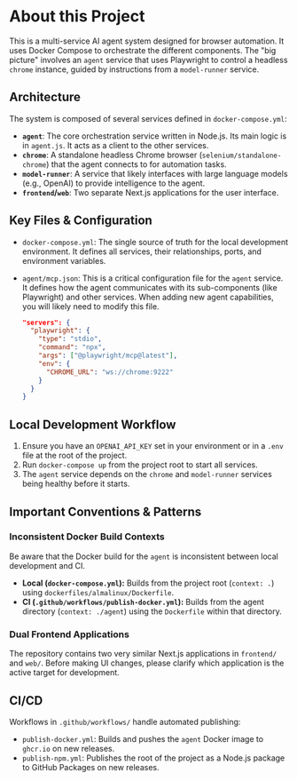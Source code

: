 # About this Project

This is a multi-service AI agent system designed for browser automation. It uses Docker Compose to orchestrate the different components. The "big picture" involves an `agent` service that uses Playwright to control a headless `chrome` instance, guided by instructions from a `model-runner` service.

## Architecture

The system is composed of several services defined in `docker-compose.yml`:

-   **`agent`**: The core orchestration service written in Node.js. Its main logic is in `agent.js`. It acts as a client to the other services.
-   **`chrome`**: A standalone headless Chrome browser (`selenium/standalone-chrome`) that the agent connects to for automation tasks.
-   **`model-runner`**: A service that likely interfaces with large language models (e.g., OpenAI) to provide intelligence to the agent.
-   **`frontend`/`web`**: Two separate Next.js applications for the user interface.

## Key Files & Configuration

-   `docker-compose.yml`: The single source of truth for the local development environment. It defines all services, their relationships, ports, and environment variables.
-   `agent/mcp.json`: This is a critical configuration file for the `agent` service. It defines how the agent communicates with its sub-components (like Playwright) and other services. When adding new agent capabilities, you will likely need to modify this file.

    ```json
    "servers": {
      "playwright": {
        "type": "stdio",
        "command": "npx",
        "args": ["@playwright/mcp@latest"],
        "env": {
          "CHROME_URL": "ws://chrome:9222"
        }
      }
    }
    ```

## Local Development Workflow

1.  Ensure you have an `OPENAI_API_KEY` set in your environment or in a `.env` file at the root of the project.
2.  Run `docker-compose up` from the project root to start all services.
3.  The `agent` service depends on the `chrome` and `model-runner` services being healthy before it starts.

## Important Conventions & Patterns

### Inconsistent Docker Build Contexts

Be aware that the Docker build for the `agent` is inconsistent between local development and CI.
-   **Local (`docker-compose.yml`):** Builds from the project root (`context: .`) using `dockerfiles/almalinux/Dockerfile`.
-   **CI (`.github/workflows/publish-docker.yml`):** Builds from the agent directory (`context: ./agent`) using the `Dockerfile` within that directory.

### Dual Frontend Applications

The repository contains two very similar Next.js applications in `frontend/` and `web/`. Before making UI changes, please clarify which application is the active target for development.

## CI/CD

Workflows in `.github/workflows/` handle automated publishing:
-   `publish-docker.yml`: Builds and pushes the `agent` Docker image to `ghcr.io` on new releases.
-   `publish-npm.yml`: Publishes the root of the project as a Node.js package to GitHub Packages on new releases.
